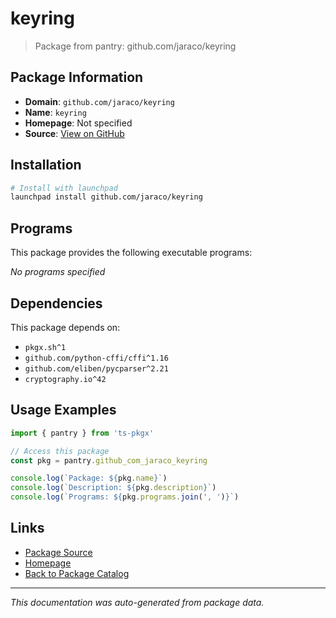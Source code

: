 # keyring

> Package from pantry: github.com/jaraco/keyring

## Package Information

- **Domain**: `github.com/jaraco/keyring`
- **Name**: `keyring`
- **Homepage**: Not specified
- **Source**: [View on GitHub](https://github.com/pkgxdev/pantry/tree/main/projects/github.com/jaraco/keyring/package.yml)

## Installation

```bash
# Install with launchpad
launchpad install github.com/jaraco/keyring
```

## Programs

This package provides the following executable programs:

*No programs specified*

## Dependencies

This package depends on:

- `pkgx.sh^1`
- `github.com/python-cffi/cffi^1.16`
- `github.com/eliben/pycparser^2.21`
- `cryptography.io^42`

## Usage Examples

```typescript
import { pantry } from 'ts-pkgx'

// Access this package
const pkg = pantry.github_com_jaraco_keyring

console.log(`Package: ${pkg.name}`)
console.log(`Description: ${pkg.description}`)
console.log(`Programs: ${pkg.programs.join(', ')}`)
```

## Links

- [Package Source](https://github.com/pkgxdev/pantry/tree/main/projects/github.com/jaraco/keyring/package.yml)
- [Homepage](#)
- [Back to Package Catalog](../package-catalog.md)

---

*This documentation was auto-generated from package data.*
